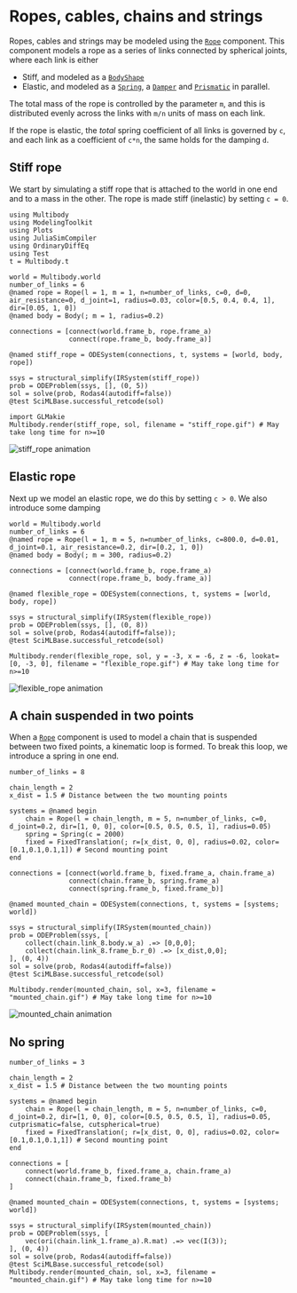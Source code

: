 # Ropes, cables, chains and strings

Ropes, cables and strings may be modeled using the [`Rope`](@ref) component. This component models a rope as a series of links connected by spherical joints, where each link is either
- Stiff, and modeled as a [`BodyShape`](@ref)
- Elastic, and modeled as a [`Spring`](@ref), a [`Damper`](@ref) and [`Prismatic`](@ref) in parallel. 

The total mass of the rope is controlled by the parameter `m`, and this is distributed evenly across the links with `m/n` units of mass on each link. 

If the rope is elastic, the _total_ spring coefficient of all links is governed by `c`, and each link as a coefficient of `c*n`, the same holds for the damping `d`.


## Stiff rope
We start by simulating a stiff rope that is attached to the world in one end and to a mass in the other. The rope is made stiff (inelastic) by setting `c = 0`.
```@example ropes_and_cables
using Multibody
using ModelingToolkit
using Plots
using JuliaSimCompiler
using OrdinaryDiffEq
using Test
t = Multibody.t

world = Multibody.world
number_of_links = 6
@named rope = Rope(l = 1, m = 1, n=number_of_links, c=0, d=0, air_resistance=0, d_joint=1, radius=0.03, color=[0.5, 0.4, 0.4, 1], dir=[0.05, 1, 0])
@named body = Body(; m = 1, radius=0.2)

connections = [connect(world.frame_b, rope.frame_a)
               connect(rope.frame_b, body.frame_a)]

@named stiff_rope = ODESystem(connections, t, systems = [world, body, rope])

ssys = structural_simplify(IRSystem(stiff_rope))
prob = ODEProblem(ssys, [], (0, 5))
sol = solve(prob, Rodas4(autodiff=false))
@test SciMLBase.successful_retcode(sol)

import GLMakie
Multibody.render(stiff_rope, sol, filename = "stiff_rope.gif") # May take long time for n>=10
```
![stiff_rope animation](stiff_rope.gif)

## Elastic rope
Next up we model an elastic rope, we do this by setting `c > 0`. We also introduce some damping
```@example ropes_and_cables
world = Multibody.world
number_of_links = 6
@named rope = Rope(l = 1, m = 5, n=number_of_links, c=800.0, d=0.01, d_joint=0.1, air_resistance=0.2, dir=[0.2, 1, 0])
@named body = Body(; m = 300, radius=0.2)

connections = [connect(world.frame_b, rope.frame_a)
               connect(rope.frame_b, body.frame_a)]

@named flexible_rope = ODESystem(connections, t, systems = [world, body, rope])

ssys = structural_simplify(IRSystem(flexible_rope))
prob = ODEProblem(ssys, [], (0, 8))
sol = solve(prob, Rodas4(autodiff=false));
@test SciMLBase.successful_retcode(sol)

Multibody.render(flexible_rope, sol, y = -3, x = -6, z = -6, lookat=[0, -3, 0], filename = "flexible_rope.gif") # May take long time for n>=10
```


![flexible_rope animation](flexible_rope.gif)


## A chain suspended in two points
When a [`Rope`](@ref) component is used to model a chain that is suspended between two fixed points, a kinematic loop is formed. To break this loop, we introduce a spring in one end. 

```@example ropes_and_cables
number_of_links = 8

chain_length = 2
x_dist = 1.5 # Distance between the two mounting points

systems = @named begin
    chain = Rope(l = chain_length, m = 5, n=number_of_links, c=0, d_joint=0.2, dir=[1, 0, 0], color=[0.5, 0.5, 0.5, 1], radius=0.05)
    spring = Spring(c = 2000)
    fixed = FixedTranslation(; r=[x_dist, 0, 0], radius=0.02, color=[0.1,0.1,0.1,1]) # Second mounting point
end

connections = [connect(world.frame_b, fixed.frame_a, chain.frame_a)
               connect(chain.frame_b, spring.frame_a)
               connect(spring.frame_b, fixed.frame_b)]

@named mounted_chain = ODESystem(connections, t, systems = [systems; world])

ssys = structural_simplify(IRSystem(mounted_chain))
prob = ODEProblem(ssys, [
    collect(chain.link_8.body.w_a) .=> [0,0,0]; 
    collect(chain.link_8.frame_b.r_0) .=> [x_dist,0,0]; 
], (0, 4))
sol = solve(prob, Rodas4(autodiff=false))
@test SciMLBase.successful_retcode(sol)

Multibody.render(mounted_chain, sol, x=3, filename = "mounted_chain.gif") # May take long time for n>=10
```

![mounted_chain animation](mounted_chain.gif)


## No spring

```@example ropes_and_cables
number_of_links = 3

chain_length = 2
x_dist = 1.5 # Distance between the two mounting points

systems = @named begin
    chain = Rope(l = chain_length, m = 5, n=number_of_links, c=0, d_joint=0.2, dir=[1, 0, 0], color=[0.5, 0.5, 0.5, 1], radius=0.05, cutprismatic=false, cutspherical=true)
    fixed = FixedTranslation(; r=[x_dist, 0, 0], radius=0.02, color=[0.1,0.1,0.1,1]) # Second mounting point
end

connections = [
    connect(world.frame_b, fixed.frame_a, chain.frame_a)
    connect(chain.frame_b, fixed.frame_b)
]

@named mounted_chain = ODESystem(connections, t, systems = [systems; world])

ssys = structural_simplify(IRSystem(mounted_chain))
prob = ODEProblem(ssys, [
    vec(ori(chain.link_1.frame_a).R.mat) .=> vec(I(3));
], (0, 4))
sol = solve(prob, Rodas4(autodiff=false))
@test SciMLBase.successful_retcode(sol)
Multibody.render(mounted_chain, sol, x=3, filename = "mounted_chain.gif") # May take long time for n>=10
```